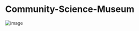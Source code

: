 # Community-Science-Museum
![image](https://user-images.githubusercontent.com/6870389/194718572-f2d8d998-a938-4965-aabe-0074566e113f.png)
